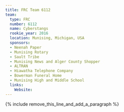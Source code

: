 ```yaml
---
title: FRC Team 6112
team:
  type: FRC
  number: 6112
  name: Cyberstangs
  rookie_year: 2016
  location: Munising, Michigan, USA
  sponsors:
  - Neenah Paper
  - Munising Rotary
  - Sault Tribe
  - Munising News and Alger County Shopper
  - ALTRAN
  - Hiawatha Telephone Company
  - Bowerman Funeral Home
  - Munising High and Middle School
  links:
    Website:
---
```


{% include remove_this_line_and_add_a_paragraph %}